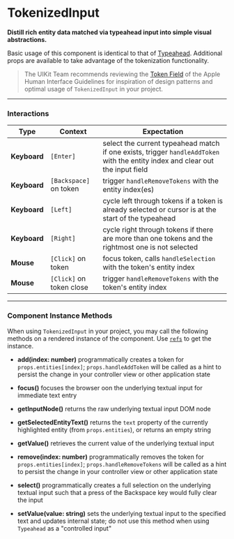 # TokenizedInput
__Distill rich entity data matched via typeahead input into simple visual abstractions.__

Basic usage of this component is identical to that of [Typeahead](Typeahead/README.md). Additional props are available to take advantage of the tokenization functionality.

> The UIKit Team recommends reviewing the [Token Field](https://developer.apple.com/library/mac/documentation/UserExperience/Conceptual/OSXHIGuidelines/ControlsText.html#//apple_ref/doc/uid/20000957-CH51-SW4) of the Apple Human Interface Guidelines for inspiration of design patterns and optimal usage of `TokenizedInput` in your project.

---

### Interactions

Type | Context | Expectation
---- | ------- | -----------
__Keyboard__ | `[Enter]` | select the current typeahead match if one exists, trigger `handleAddToken` with the entity index and clear out the input field
__Keyboard__ | `[Backspace]` on token | trigger `handleRemoveTokens` with the entity index(es)
__Keyboard__ | `[Left]` | cycle left through tokens if a token is already selected or cursor is at the start of the typeahead
__Keyboard__ | `[Right]` | cycle right through tokens if there are more than one tokens and the rightmost one is not selected
__Mouse__ | `[Click]` on token | focus token, calls `handleSelection` with the token's entity index
__Mouse__ | `[Click]` on token close | trigger `handleRemoveTokens` with the token's entity index

---

### Component Instance Methods

When using `TokenizedInput` in your project, you may call the following methods on a rendered instance of the component. Use [`refs`](https://facebook.github.io/react/docs/refs-and-the-dom.html) to get the instance.

- __add(index: number)__
  programmatically creates a token for `props.entities[index]`; `props.handleAddToken` will be called as a hint to persist the change in your controller view or other application state

- __focus()__
  focuses the browser oon the underlying textual input for immediate text entry

- __getInputNode()__
  returns the raw underlying textual input DOM node

- __getSelectedEntityText()__
  returns the `text` property of the currently highlighted entity (from `props.entities`), or returns an empty string

- __getValue()__
  retrieves the current value of the underlying textual input

- __remove(index: number)__
  programmatically removes the token for `props.entities[index]`; `props.handleRemoveTokens` will be called as a hint to persist the change in your controller view or other application state

- __select()__
  programmatically creates a full selection on the underlying textual input such that a press of the Backspace key would fully clear the input

- __setValue(value: string)__
  sets the underlying textual input to the specified text and updates internal state; do not use this method when using `Typeahead` as a "controlled input"
